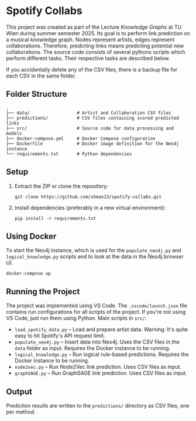 # Spotify Collabs

This project was created as part of the Lecture *Knowledge Graphs* at TU Wien during summer semester 2025. Its goal is to perform link prediction on a musical knowledge graph. Nodes represent artists, edges represent collaborations. Therefore, predicting links means predicting potential new collaborations. The source code consists of several pythons scripts which perform different tasks. Their respective tasks are described below.

If you accidentally delete any of the CSV files, there is a backup file for each CSV in the same folder.

## Folder Structure

```
.
├── data/                  # Artist and Collaboration CSV files
├── predictions/           # CSV files containing scored predicted links
├── src/                   # Source code for data processing and models
├── docker-compose.yml     # Docker Compose configuration
├── Dockerfile             # Docker image definition for the Neo4j instance
└── requirements.txt       # Python dependencies
```

## Setup

1. Extract the ZIP or clone the repository:

   ```
   git clone https://github.com/shmax13/spotify-collabs.git
   ```

2. Install dependencies (preferably in a new virtual environment):

   ```
   pip install -r requirements.txt
   ```

## Using Docker

To start the Neo4j instance, which is used for the `populate_neo4j.py` and `logical_knowledge.py`  scripts and to look at the data in the Neo4j browser UI.

```
docker-compose up
```

## Running the Project

The project was implemented using VS Code. The `.vscode/launch.json` file contains run configurations for all scripts of the project. If you're not using VS Code, just run them using Python.
Main scripts in `src/`:

- `load_spotify_data.py` – Load and prepare artist data. Warning: It's quite easy to hit Spotify's API request limit.
- `populate_neo4j.py` – Insert data into Neo4j. Uses the CSV files in the `data` folder as input. Requires the Docker instance to be running.
- `logical_knowledge.py` – Run logical rule-based predictions. Requires the Docker instance to be running.
- `node2vec.py` – Run Node2Vec link prediction. Uses CSV files as input.
- `graphSAGE.py` – Run GraphSAGE link prediction. Uses CSV files as input.

## Output

Prediction results are written to the `predictions/` directory as CSV files, one per method.
